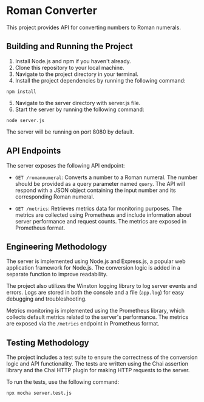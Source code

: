 # Roman Converter

This project provides API for converting numbers to Roman numerals.

## Building and Running the Project

1. Install Node.js and npm if you haven't already.
2. Clone this repository to your local machine.
3. Navigate to the project directory in your terminal.
4. Install the project dependencies by running the following command:
```
npm install
```
5. Navigate to the server directory with server.js file.
6. Start the server by running the following command:
```
node server.js
```
The server will be running on port 8080 by default.

## API Endpoints

The server exposes the following API endpoint:

- `GET /romannumeral`: Converts a number to a Roman numeral. The number should be provided as a query parameter named `query`. The API will respond with a JSON object containing the input number and its corresponding Roman numeral.

- `GET /metrics`: Retrieves metrics data for monitoring purposes. The metrics are collected using Prometheus and include information about server performance and request counts. The metrics are exposed in Prometheus format.

## Engineering Methodology

The server is implemented using Node.js and Express.js, a popular web application framework for Node.js. The conversion logic is added in a separate function to improve readability.

The project also utilizes the Winston logging library to log server events and errors. Logs are stored in both the console and a file (`app.log`) for easy debugging and troubleshooting.

Metrics monitoring is implemented using the Prometheus library, which collects default metrics related to the server's performance. The metrics are exposed via the `/metrics` endpoint in Prometheus format.

## Testing Methodology

The project includes a test suite to ensure the correctness of the conversion logic and API functionality. The tests are written using the Chai assertion library and the Chai HTTP plugin for making HTTP requests to the server.

To run the tests, use the following command:
```
npx mocha server.test.js
```

